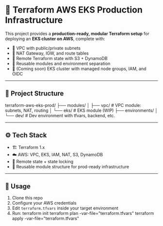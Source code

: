 # 🚀 Terraform AWS EKS Production Infrastructure

This project provides a **production-ready, modular Terraform setup** for deploying an **EKS cluster on AWS**, complete with:

- 🔹 VPC with public/private subnets
- 🔹 NAT Gateway, IGW, and route tables
- 🔹 Remote Terraform state with S3 + DynamoDB
- 🔹 Reusable modules and environment separation
- 🔹 (Coming soon) EKS cluster with managed node groups, IAM, and OIDC

---

## 📁 Project Structure

terraform-aws-eks-prod/
├── modules/
│ ├── vpc/ # VPC module: subnets, NAT, routing
│ └── eks/ # EKS module (WIP)
├── environments/
│ └── dev/ # Dev environment with tfvars, backend, etc.

---

## ⚙️ Tech Stack

- 🏗 Terraform 1.x
- ☁️ AWS: VPC, EKS, IAM, NAT, S3, DynamoDB
- 🔐 Remote state + state locking
- 🔁 Reusable module structure for prod-ready infrastructure

---

## 🚀 Usage

1. Clone this repo
2. Configure your AWS credentials
3. Edit `terraform.tfvars` inside your target environment
4. Run:
terraform init
terraform plan -var-file="terraform.tfvars"
terraform apply -var-file="terraform.tfvars"

